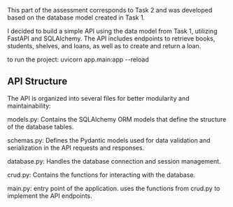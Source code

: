 This part of the assessment corresponds to Task 2 and was developed based on the database model created in Task 1.

I decided to build a simple API using the data model from Task 1, utilizing FastAPI and SQLAlchemy. The API includes endpoints to retrieve books, students, shelves, and loans, as well as to create and return a loan.


to run the project: uvicorn app.main:app --reload


## API Structure
The API is organized into several files for better modularity and maintainability:

models.py: Contains the SQLAlchemy ORM models that define the structure of the database tables.

schemas.py: Defines the Pydantic models used for data validation and serialization in the API requests and responses.

database.py: Handles the database connection and session management.

crud.py: Contains the functions for interacting with the database.

main.py: entry point of the application. uses the functions from crud.py to implement the API endpoints.

